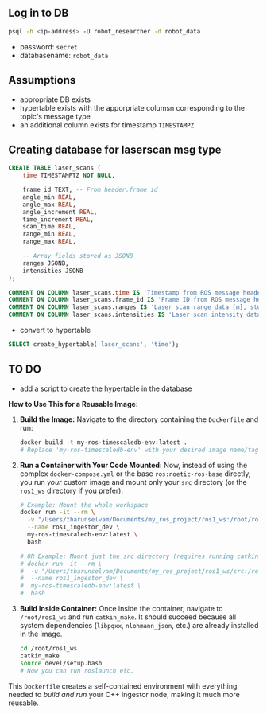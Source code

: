 ## Log in to DB

```bash
psql -h <ip-address> -U robot_researcher -d robot_data
```
- password: `secret`
- databasename: `robot_data`

## Assumptions
- appropriate DB exists
- hypertable exists with the apporpriate columsn corresponding to the topic's message type
- an additional column exists for timestamp `TIMESTAMPZ`

## Creating database for laserscan msg type 
```sql
CREATE TABLE laser_scans (
    time TIMESTAMPTZ NOT NULL,

    frame_id TEXT, -- From header.frame_id
    angle_min REAL,
    angle_max REAL,
    angle_increment REAL,
    time_increment REAL,
    scan_time REAL,
    range_min REAL,
    range_max REAL,

    -- Array fields stored as JSONB
    ranges JSONB,
    intensities JSONB
);

COMMENT ON COLUMN laser_scans.time IS 'Timestamp from ROS message header (header.stamp)';
COMMENT ON COLUMN laser_scans.frame_id IS 'Frame ID from ROS message header (header.frame_id)';
COMMENT ON COLUMN laser_scans.ranges IS 'Laser scan range data [m], stored as a JSON array';
COMMENT ON COLUMN laser_scans.intensities IS 'Laser scan intensity data, stored as a JSON array';
```

- convert to hypertable
```sql
SELECT create_hypertable('laser_scans', 'time');
```

## TO DO 
- add a script to create the hypertable in the database 

**How to Use This for a Reusable Image:**

1.  **Build the Image:** Navigate to the directory containing the `Dockerfile` and run:
    ```bash
    docker build -t my-ros-timescaledb-env:latest .
    # Replace 'my-ros-timescaledb-env' with your desired image name/tag
    ```
2.  **Run a Container with Your Code Mounted:** Now, instead of using the complex `docker-compose.yml` or the base `ros:noetic-ros-base` directly, you run *your* custom image and mount only your `src` directory (or the `ros1_ws` directory if you prefer).
    ```bash
    # Example: Mount the whole workspace
    docker run -it --rm \
      -v "/Users/tharunselvam/Documents/my_ros_project/ros1_ws:/root/ros1_ws" \
      --name ros1_ingestor_dev \
      my-ros-timescaledb-env:latest \
      bash

    # OR Example: Mount just the src directory (requires running catkin_make inside)
    # docker run -it --rm \
    #  -v "/Users/tharunselvam/Documents/my_ros_project/ros1_ws/src:/root/ros1_ws/src" \
    #  --name ros1_ingestor_dev \
    #  my-ros-timescaledb-env:latest \
    #  bash
    ```
3.  **Build Inside Container:** Once inside the container, navigate to `/root/ros1_ws` and run `catkin_make`. It should succeed because all system dependencies (`libpqxx`, `nlohmann_json`, etc.) are already installed in the image.
    ```bash
    cd /root/ros1_ws
    catkin_make
    source devel/setup.bash
    # Now you can run roslaunch etc.
    ```

This `Dockerfile` creates a self-contained environment with everything needed to *build and run* your C++ ingestor node, making it much more reusable.